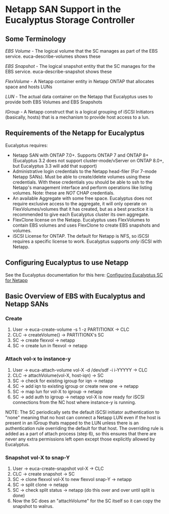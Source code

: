 # Netapp SAN Support in the Eucalyptus Storage Controller

## Some Terminology
_EBS Volume_ - The logical volume that the SC manages as part of the EBS service. euca-describe-volumes shows these

_EBS Snapshot_ - The logical snapshot entity that the SC manages for the EBS service. euca-describe-snapshot shows these

_FlexVolume_ - A Netapp container entity in Netapp ONTAP that allocates space and hosts LUNs

_LUN_ - The actual data container on the Netapp that Eucalyptus uses to provide both EBS Volumes and EBS Snapshots

_IGroup_ - A Netapp construct that is a logical grouping of iSCSI Initiators (basically, hosts) that is a mechanism to provide host access to a lun.

## Requirements of the Netapp for Eucalyptus
Eucalyptus requires:
* Netapp SAN with ONTAP 7.0+. Supports ONTAP 7 and ONTAP 8+ (Eucalyptus 3.2 does not support cluster-mode/vServer on ONTAP 8.0+, but Eucalyptus 3.3 will add that support) 
* Administrative login credentials to the Netapp head-filer (For 7-mode Netapp SANs). Must be able to create/delete volumes using these credentials. With these credentials you should be able to ssh to the Netapp's management interface and perform operations like listing volumes.  Note: these are *NOT* CHAP credentials.
* An available Aggregate with some free space. Eucalyptus does not require exclusive access to the aggregate, it will only operate on FlexVolumes/volumes that it has created, but as a best practice it is recommended to give each Eucalyptus cluster its own aggregate.
* FlexClone license on the Netapp. Eucalyptus uses FlexVolumes to contain EBS volumes and uses FlexClone to create EBS snapshots and volumes.
* iSCSI License for ONTAP. The default for Netapp is NFS, so iSCSI requires a specific license to work. Eucalyptus supports _only_ iSCSI with Netapp.

## Configuring Eucalyptus to use Netapp
See the Eucalyptus documentation for this here: [Configuring Eucalyptus SC for Netapp](http://www.eucalyptus.com/docs/3.2/ig/configure_storage_controller.html#configure_storage_controller)

## Basic Overview of EBS with Eucalyptus and Netapp SANs

### Create
1. User -> euca-create-volume -s 1 -z PARTITIONX -> CLC
2. CLC -> createVolume() -> PARTITIONX's SC
3. SC -> create flexvol -> netapp
4. SC -> create lun in flexvol -> netapp

### Attach vol-x to instance-y
1. User -> euca-attach-volume vol-X -d /dev/sdf -i i-YYYYY -> CLC
2. CLC -> attachVolume(vol-X, host-iqn) -> SC
3. SC -> check for existing igroup for iqn -> netapp
4. SC -> add iqn to existing igroup or create new one -> netapp
5. SC -> map lun for vol-X to igroup -> netapp
6. SC -> add auth to igroup -> netapp
vol-X is now ready for iSCSI connections from the NC host where instance-y is running.

NOTE: The SC periodically sets the default iSCSI initiator authentication to "none" meaning that no host can connect a Netapp LUN even if the host is present in an IGroup thats mapped to the LUN unless there is an authentication rule overriding the default for that host. The overriding rule is added as a part of attach process (step 6), so this ensures that there are never any extra permissions left open except those explicitly allowed by Eucalyptus.

### Snapshot vol-X to snap-Y
1. User -> euca-create-snapshot vol-X -> CLC
2. CLC -> create snapshot -> SC
3. SC -> clone flexvol vol-X to new flexvol snap-Y -> netapp
4. SC -> split clone -> netapp
5. SC -> check split status -> netapp (do this over and over until split is done)
6. Now the SC does an "attachVolume" for the SC itself so it can copy the snapshot to walrus.

